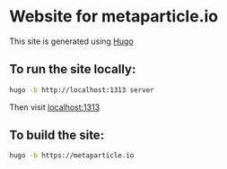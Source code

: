 # Website for metaparticle.io

This site is generated using [Hugo](https://gohugo.io)

## To run the site locally:
```sh
hugo -b http://localhost:1313 server
```

Then visit [localhost:1313](http://localhost:1313)

## To build the site:

```sh
hugo -b https://metaparticle.io
```

